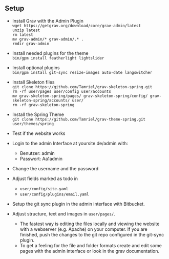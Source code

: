 ## Setup
* Install Grav with the Admin Plugin<br>
`wget https://getgrav.org/download/core/grav-admin/latest`<br>
`unzip latest`<br>
`rm latest`<br>
`mv grav-admin/* grav-admin/.* .`<br>
`rmdir grav-admin`<br>

* Install needed plugins for the theme<br>
`bin/gpm install featherlight lightslider`

* Install optional plugins<br>
`bin/gpm install git-sync resize-images auto-date langswitcher`

* Install Skeleton files<br>
`git clone https://github.com/Tamriel/grav-skeleton-spring.git`<br>
`rm -rf user/pages user/config user/accounts`<br>
`mv grav-skeleton-spring/pages/ grav-skeleton-spring/config/ grav-skeleton-spring/accounts/ user/`<br>
`rm -rf grav-skeleton-spring`<br>

* Install the Spring Theme<br>
`git clone https://github.com/Tamriel/grav-theme-spring.git user/themes/spring`

* Test if the website works

* Login to the admin Interface at yoursite.de/admin with:
  * Benutzer: admin
  * Passwort: Aa1admin
* Change the username and the password

* Adjust fields marked as todo in
  * `user/config/site.yaml`
  * `user/config/plugins/email.yaml`

* Setup the git sync plugin in the admin interface with Bitbucket.

* Adjust structure, text and images in `user/pages/`. 
  * The fastest way is editing the files locally and viewing the website with a webserver (e.g. Apache) on your computer. If you are finished, push the changes to the git repo configured in the git-sync plugin.
  * To get a feeling for the file and folder formats create and edit some pages with the admin interface or look in the grav documentation.
